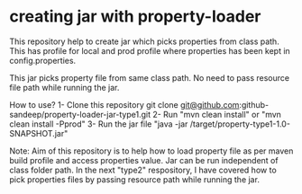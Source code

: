 # creating jar with property-loader

This repository help to create jar which picks properties from class path. This has profile for local and prod profile where properties has been kept in config.properties.

This jar picks property file from same class path. No need to pass resource file path while running the jar.

How to use?
1- Clone this repository git clone git@github.com:github-sandeep/property-loader-jar-type1.git
2- Run "mvn clean install" or "mvn clean install -Pprod"
3- Run the jar file "java -jar /target/property-type1-1.0-SNAPSHOT.jar"

Note: Aim of this repository is to help how to load property file as per maven build profile and access properties value.
Jar can be run independent of class folder path. In the next "type2" respository, I have covered how to pick properties files by passing resource path while running the jar.

